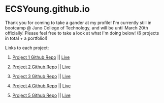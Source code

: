 # ECSYoung.github.io

Thank you for coming to take a gander at my profile! I'm currently still in bootcamp @ Juno College of Technology, and will be until March 20th officially! Please feel free to take a look at what I'm doing below! (6 projects in total + a portfolio!)

Links to each project:

1. <a href= "https://github.com/ECSYoung/sui-young-project-one" target= "_blank">Project 1 Github Repo</a>  ||  <a href= "https://ecsyoung.github.io/sui-young-project-one/" target="_blank">Live</a>

2. <a href= "https://github.com/ECSYoung/sui-young-project-two" target= "_blank"> Project 2 Github Repo</a>  ||  <a href= "https://ecsyoung.github.io/sui-young-project-two/" target= "_blank">Live</a>

3. <a href= "https://github.com/ECSYoung/suiYoungProject3" target= "_blank"> Project 3 Github Repo</a>  ||  <a href="https://ecsyoung.github.io/suiYoungProject3/" target= "_blank">Live</a>

4. <a href= "https://github.com/palate-designer/naveenSui" target= "_blank"> Project 4 Github Repo</a>  ||  <a href="https://palate-designer.github.io/naveenSui/" target= "_blank">Live</a>


5. <a href= "https://github.com/ECSYoung/suiYoungCohort25Chat" target= "_blank"> Project 5 Github Repo</a>  ||  <a href="https://ecsyoung.github.io/suiYoungCohort25Chat/" target= "_blank">Live</a>
